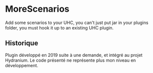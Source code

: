 # MoreScenarios

Add some scenarios to your UHC, you can't just put jar in your plugins folder, you must hook it up to an existing UHC plugin.

## Historique

Plugin développé en 2019 suite à une demande, et intégré au projet Hydranium.
Le code présenté ne représente plus mon niveau en développement.